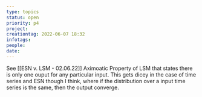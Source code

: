 ```yaml
---
type: topics
status: open
priority: p4
project:
creationtag: 2022-06-07 18:32
infotags:
people:
date:
---
```


See [[ESN v. LSM  - 02.06.22]]
Aximoatic Property of LSM that states there is only one ouput for any particular input.
This gets dicey in the case of time series and ESN though I think, where if the distribution over a input time series is the same, then the output converge.